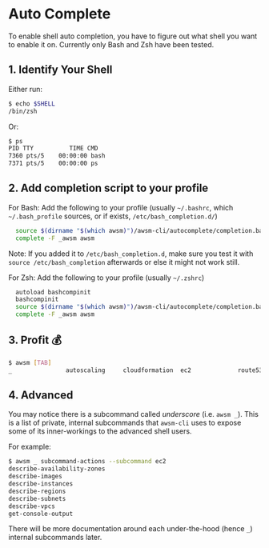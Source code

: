 # Auto Complete

To enable shell auto completion, you have to figure out what shell you want to enable it on. Currently only Bash and Zsh have been tested.

## 1. Identify Your Shell

Either run:

```sh
$ echo $SHELL
/bin/zsh
```

Or:

```sh
$ ps
PID TTY          TIME CMD
7360 pts/5    00:00:00 bash
7371 pts/5    00:00:00 ps
```

## 2. Add completion script to your profile

For Bash: Add the following to your profile (usually `~/.bashrc`, which `~/.bash_profile` sources, or if exists, `/etc/bash_completion.d/`)

```sh
  source $(dirname "$(which awsm)")/awsm-cli/autocomplete/completion.bash
  complete -F _awsm awsm
```

Note: If you added it to `/etc/bash_completion.d`, make sure you test it with `source /etc/bash_completion` afterwards or else it might not work still.

For Zsh: Add the following to your profile (usually `~/.zshrc`)

```sh
  autoload bashcompinit
  bashcompinit
  source $(dirname "$(which awsm)")/awsm-cli/autocomplete/completion.bash
  complete -F _awsm awsm
```

## 3. Profit :moneybag:

```sh
$ awsm [TAB]
_               autoscaling     cloudformation  ec2             route53
```

## 4. Advanced

You may notice there is a subcommand called _underscore_ (i.e. `awsm _`). This is a list of private, internal subcommands that `awsm-cli` uses to expose some of its inner-workings to the advanced shell users.

For example:

```sh
$ awsm _ subcommand-actions --subcommand ec2
describe-availability-zones
describe-images
describe-instances
describe-regions
describe-subnets
describe-vpcs
get-console-output
```

There will be more documentation around each under-the-hood (hence `_`) internal subcommands later.
